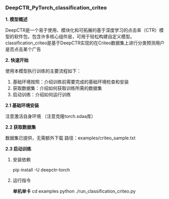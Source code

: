 ### DeepCTR_PyTorch_classification_criteo

**1. 模型概述**

DeepCTR是一个易于使用、模块化和可拓展的基于深度学习的点击率（CTR）模型的软件包，包含许多核心组件层，可用于轻松构建自定义模型。
classification_criteo是基于DeepCTR实现的在Criteo数据集上进行分类预测用户是否点击某个广告

**2. 快速开始**

使用本模型执行训练的主要流程如下：
1. 基础环境按照：介绍训练前需要完成的基础环境检查和安装
2. 获取数据集：介绍如何获取训练所需的数据集
3. 启动训练：介绍如何运行训练

**2.1 基础环境安装**

注意激活自身环境
（注意克隆torch.sdaa库）

**2.2 获取数据集**

数据集已提供，无需额外下载
路径：examples/criteo_sample.txt

**2.3 启动训练**

1. 安装依赖

    pip install -U deepctr-torch

2. 运行指令

    **单机单卡**
    cd examples
    python ./run_classification_criteo.py



    

